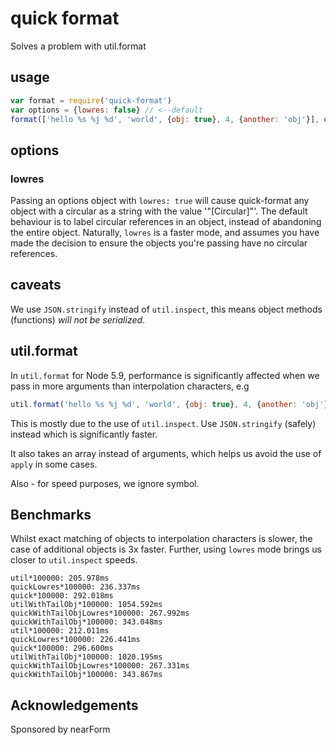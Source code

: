 # quick format

Solves a problem with util.format

## usage

```js
var format = require('quick-format')
var options = {lowres: false} // <--default
format(['hello %s %j %d', 'world', {obj: true}, 4, {another: 'obj'}], options)
```

## options

### lowres

Passing an options object with `lowres: true` will cause quick-format any object with a circular as a string with the value '"[Circular]"'. The default behaviour is to label
circular references in an object, instead of abandoning the entire object. Naturally, 
`lowres` is a faster mode, and assumes you have made the decision to ensure the objects
you're passing have no circular references.

## caveats

We use `JSON.stringify` instead of `util.inspect`, this means object
methods (functions) *will not be serialized*.

##  util.format

In `util.format` for Node 5.9, performance is significantly affected
when we pass in more arguments than interpolation characters, e.g

```js
util.format('hello %s %j %d', 'world', {obj: true}, 4, {another: 'obj'})
```

This is mostly due to the use of `util.inspect`. Use `JSON.stringify`
(safely) instead which is significantly faster. 

It also takes an array instead of arguments, which helps us 
avoid the use of `apply` in some cases.

Also - for speed purposes, we ignore symbol.

## Benchmarks

Whilst exact matching of objects to interpolation characters is slower,
the case of additional objects is 3x faster. Further, using `lowres` mode
brings us closer to `util.inspect` speeds.

```
util*100000: 205.978ms
quickLowres*100000: 236.337ms
quick*100000: 292.018ms
utilWithTailObj*100000: 1054.592ms
quickWithTailObjLowres*100000: 267.992ms
quickWithTailObj*100000: 343.048ms
util*100000: 212.011ms
quickLowres*100000: 226.441ms
quick*100000: 296.600ms
utilWithTailObj*100000: 1020.195ms
quickWithTailObjLowres*100000: 267.331ms
quickWithTailObj*100000: 343.867ms
```

## Acknowledgements

Sponsored by nearForm
